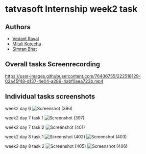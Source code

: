# tatvasoft Internship week2 task


## Authors
- [Vedant Raval](https://github.com/vedantraval2310)  
- [Mitali Kotecha](https://github.com/mitali242)
- [Simran Bhat](https://github.com/bhatsimran)

## Overall tasks Screenrecording 

https://user-images.githubusercontent.com/76436755/222518129-02a45f48-d137-4e04-a289-4abf0aea723b.mp4

## Individual tasks screenshots

week2 day 6
![Screenshot (396)](https://user-images.githubusercontent.com/76436755/222515383-d5af3072-6386-4c2b-bc5a-d2513d943fb2.png)

week2 day 7 task 1
![Screenshot (397)](https://user-images.githubusercontent.com/76436755/222515852-5388df9f-43d7-419f-b209-a16b78153707.png)

week2 day 7 task 2
![Screenshot (401)](https://user-images.githubusercontent.com/76436755/222516043-25cacd10-3914-4f01-9634-472e8190b570.png)

week2 day 8 task 1
![Screenshot (402)](https://user-images.githubusercontent.com/76436755/222516089-2bb8d2e5-b598-4faf-96b4-e3ac173ac42a.png)
![Screenshot (403)](https://user-images.githubusercontent.com/76436755/222516131-bea4714c-720e-4d5d-9b7d-7221a8edfc4b.png)

week2 day 8 task 2
![Screenshot (405)](https://user-images.githubusercontent.com/76436755/222516866-f45a7914-953a-40db-ba65-1225547b726a.png)
![Screenshot (406)](https://user-images.githubusercontent.com/76436755/222516881-69155606-0376-4b6f-8666-40c4310b1802.png)
